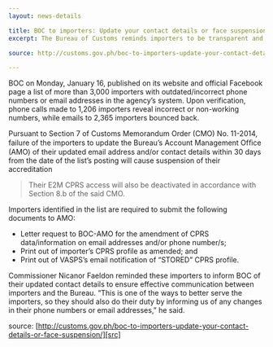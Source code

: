 ```yaml
---
layout: news-details

title: BOC to importers: Update your contact details or face suspension
excerpt: The Bureau of Customs reminds importers to be transparent and honest with the details that they are providing the agency.

source: http://customs.gov.ph/boc-to-importers-update-your-contact-details-or-face-suspension/

---
```


BOC on Monday, January 16, published on its website and official Facebook page a list of more than 3,000 importers with outdated/incorrect phone numbers or email addresses in the agency’s system. Upon verification, phone calls made to 1,206 importers reveal incorrect or non-working numbers, while emails to 2,365 importers bounced back.

Pursuant to Section 7 of Customs Memorandum Order (CMO) No. 11-2014, failure of the importers to update the Bureau’s Account Management Ofﬁce (AMO) of their updated email address and/or contact details within 30 days from the date of the list’s posting will cause suspension of their accreditation

>Their E2M CPRS access will also be deactivated in accordance with Section 8.b of the said CMO.

Importers identified in the list are required to submit the following documents to AMO:

- Letter request to BOC-AMO for the amendment of CPRS data/information on email addresses and/or phone number/s;
- Print out of importer’s CPRS profile as amended; and
- Print out of VASPS’s email notification of “STORED” CPRS profile.

Commissioner Nicanor Faeldon reminded these importers to inform BOC of their updated contact details to ensure effective communication between importers and the Bureau. “This is one of the ways to better serve the importers, so they should also do their duty by informing us of any changes in their phone numbers or email addresses,” he said.

source: [http://customs.gov.ph/boc-to-importers-update-your-contact-details-or-face-suspension/][src]

[src]:http://customs.gov.ph/boc-to-importers-update-your-contact-details-or-face-suspension/